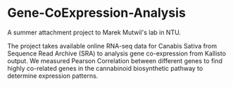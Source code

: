 # Gene-CoExpression-Analysis

A summer attachment project to Marek Mutwil's lab in NTU.

The project takes available online RNA-seq data for Canabis Sativa from Sequence Read Archive (SRA) to analysis gene co-expression from Kallisto output. We measured Pearson Correlation between different genes to find highly co-related genes in the cannabinoid biosynthetic pathway to determine expression patterns.
